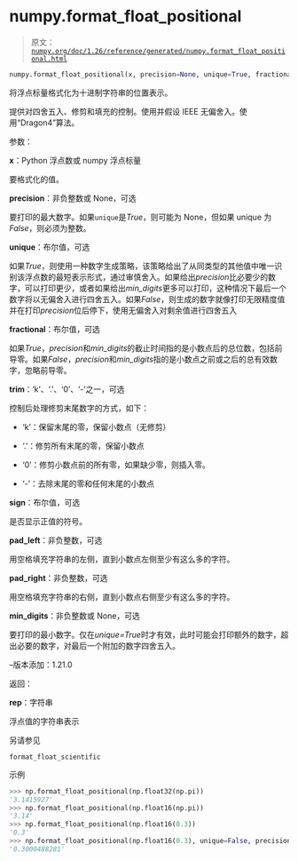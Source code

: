 # numpy.format_float_positional

> 原文：[`numpy.org/doc/1.26/reference/generated/numpy.format_float_positional.html`](https://numpy.org/doc/1.26/reference/generated/numpy.format_float_positional.html)

```py
numpy.format_float_positional(x, precision=None, unique=True, fractional=True, trim='k', sign=False, pad_left=None, pad_right=None, min_digits=None)
```

将浮点标量格式化为十进制字符串的位置表示。

提供对四舍五入、修剪和填充的控制。使用并假设 IEEE 无偏舍入。使用“Dragon4”算法。

参数：

**x**：Python 浮点数或 numpy 浮点标量

要格式化的值。

**precision**：非负整数或 None，可选

要打印的最大数字。如果`unique`是*True*，则可能为 None，但如果 unique 为*False*，则必须为整数。

**unique**：布尔值，可选

如果*True*，则使用一种数字生成策略，该策略给出了从同类型的其他值中唯一识别该浮点数的最短表示形式，通过审慎舍入。如果给出*precision*比必要少的数字，可以打印更少，或者如果给出*min_digits*更多可以打印，这种情况下最后一个数字将以无偏舍入进行四舍五入。如果*False*，则生成的数字就像打印无限精度值并在打印*precision*位后停下，使用无偏舍入对剩余值进行四舍五入

**fractional**：布尔值，可选

如果*True*，*precision*和*min_digits*的截止时间指的是小数点后的总位数，包括前导零。如果*False*，*precision*和*min_digits*指的是小数点之前或之后的总有效数字，忽略前导零。

**trim**：‘k’、‘.’、‘0’、‘-’之一，可选

控制后处理修剪末尾数字的方式，如下：

+   ‘k’：保留末尾的零，保留小数点（无修剪）

+   ‘.’：修剪所有末尾的零，保留小数点

+   ‘0’：修剪小数点前的所有零，如果缺少零，则插入零。

+   ‘-’：去除末尾的零和任何末尾的小数点

**sign**：布尔值，可选

是否显示正值的符号。

**pad_left**：非负整数，可选

用空格填充字符串的左侧，直到小数点左侧至少有这么多的字符。

**pad_right**：非负整数，可选

用空格填充字符串的右侧，直到小数点右侧至少有这么多的字符。

**min_digits**：非负整数或 None，可选

要打印的最小数字。仅在*unique=True*时才有效，此时可能会打印额外的数字，超出必要的数字，对最后一个附加的数字四舍五入。

–版本添加：1.21.0

返回：

**rep**：字符串

浮点值的字符串表示

另请参见

`format_float_scientific`

示例

```py
>>> np.format_float_positional(np.float32(np.pi))
'3.1415927'
>>> np.format_float_positional(np.float16(np.pi))
'3.14'
>>> np.format_float_positional(np.float16(0.3))
'0.3'
>>> np.format_float_positional(np.float16(0.3), unique=False, precision=10)
'0.3000488281' 
```
